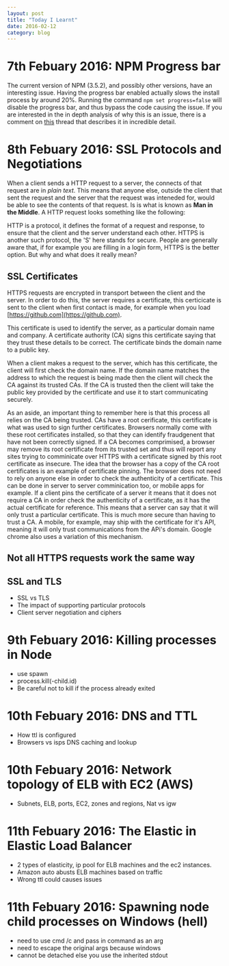 ```yaml
---
layout: post
title: "Today I Learnt"
date: 2016-02-12
category: blog
---
```


7th Febuary 2016:  NPM Progress bar
================
The current version of NPM (3.5.2), and possibly other versions, have an interesting issue. Having the progress bar enabled actually slows the install process by around 20%. Running the command `npm set progress=false` will disable the progress bar, and thus bypass the code causing the issue.
If you are interested in the in depth analysis of why this is an issue, there is a comment on [this](https://github.com/npm/npm/issues/11283) thread that describes it in incredible detail.

8th Febuary 2016:  SSL Protocols and Negotiations
================
When a client sends a HTTP request to a server, the connects of that request are in *plain text*. This means that anyone else, outside the client that sent the request and the server that the request was inteneded for, would be able to see the contents of that request. Is is what is known as **Man in the Middle**. A HTTP request looks something like the following:

<diagram>

HTTP is a protocol, it defines the format of a request and response, to ensure that the client and the server understand each other. HTTPS is another such protocol, the 'S' here stands for secure. People are generally aware that, if for example you are filling in a login form, HTTPS is the better option. But why and what does it really mean?

SSL Certificates
------

HTTPS requests are encrypted in transport between the client and the server. In order to do this, the server requires a certificate, this certicicate is sent to the client when first contact is made, for example when you load [https://github.com](https://github.com).

This certificate is used to identify the server, as a particular domain name and company. A certificate authority (CA) signs this certificate saying that they trust these details to be correct. The certificate binds the domain name to a public key.

When a client makes a request to the server, which has this certificate, the client will first check the domain name.
If the domain name matches the address to which the request is being made then the client will check the CA against its trusted CAs.
If the CA is trusted then the client will take the public key provided by the certificate and use it to start communicating securely.

As an aside, an important thing to remember here is that this process all relies on the CA being trusted. CAs have a root cerificate, this certificate is what was used to sign further certificates. Browsers normally come with these root certificates installed, so that they can identify fraudgenent that have not been correctly signed. If a CA becomes comprimised, a browser may remove its root certificate from its trusted set and thus will report any sites trying to comminicate over HTTPS with a certificate signed by this root certificate as insecure.
The idea that the browser has a copy of the CA root certificates is an example of certificate pinning. The browser does not need to rely on anyone else in order to check the authenticity of a certificate. This can be done in server to server comminication too, or mobile apps for example. If a client pins the certificate of a server it means that it does not require a CA in order check the authenticity of a certificate, as it has the actual certificate for reference. This means that a server can say that it will only trust a particular certificate. This is much more secure than having to trust a CA. A mobile, for example, may ship with the certificate for it's API, meaning it will only trust communications from the APi's domain. Google chrome also uses a variation of this mechanism.


Not all HTTPS requests work the same way
------

SSL and TLS
------

- SSL vs TLS
- The impact of supporting particular protocols
- Client server negotiation and ciphers

9th Febuary 2016: Killing processes in Node
================
- use spawn
- process.kill(-child.id)
- Be careful not to kill if the process already exited

10th Febuary 2016: DNS and TTL
================
- How ttl is configured
- Browsers vs isps DNS caching and lookup

10th Febuary 2016: Network topology of ELB with EC2 (AWS)
================
- Subnets, ELB, ports, EC2, zones and regions, Nat vs igw

11th Febuary 2016: The Elastic in Elastic Load Balancer
================
- 2 types of elasticity, ip pool for ELB machines and the ec2 instances.
- Amazon auto abusts ELB machines based on traffic
- Wrong ttl could causes issues

11th Febuary 2016: Spawning node child processes on Windows (hell)
================
- need to use cmd /c and pass in command as an arg
- need to escape the original args because windows
- cannot be detached else you use the inherited stdout
